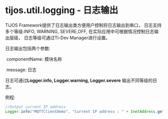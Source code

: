 # tijos.util.logging - 日志输出

TiJOS Framework提供了日志输出类方便用户控制将日志输出到串口， 日志支持多个等级:INFO, WARNING, SEVERE,OFF, 在实际应用中可根据情况控制日志输出层级， 日志等级可通过Ti-Dev Manager进行设置。

日志输出包括两个参数:

​	componentName: 模块名称

​	message: 日志

日志可通过**Logger.info, Logger.warning, Logger.severe** 输出不同等级的日志。

 例程:

```java
//Output current IP address 
Logger.info("MQTTClientDemo", "Current IP address : " + InetAddress.getLocalHost());
```

